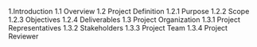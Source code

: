 1.Introduction
1.1 Overview
1.2 Project Definition
1.2.1 Purpose
1.2.2 Scope
1.2.3 Objectives
1.2.4 Deliverables
1.3 Project Organization
1.3.1 Project Representatives
1.3.2 Stakeholders
1.3.3 Project Team
1.3.4 Project Reviewer